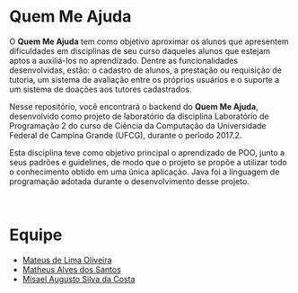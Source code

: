 # Quem Me Ajuda #

O **Quem Me Ajuda** tem como objetivo aproximar os alunos que apresentem dificuldades em disciplinas de seu curso daqueles alunos que estejam aptos a auxiliá-los no aprendizado. Dentre as funcionalidades desenvolvidas, estão: o cadastro de alunos, a prestação ou requisição de tutoria, um sistema de avaliação entre os próprios usuários e o suporte a um sistema de doações aos tutores cadastrados.

Nesse repositório, você encontrará o backend do **Quem Me Ajuda**, desenvolvido como projeto de laboratório da disciplina Laboratório de Programação 2 do curso de Ciência da Computação da Universidade Federal de Campina Grande (UFCG), durante o período 2017.2.

Esta disciplina teve como objetivo principal o aprendizado de POO, junto a seus padrões e guidelines, de modo que o projeto se propõe a utilizar todo o conhecimento obtido em uma única aplicação. Java foi a linguagem de programação adotada durante o desenvolvimento desse projeto.

<br>

   # Equipe #

   - [Mateus de Lima Oliveira](https://github.com/mateusoliveira2)
   - [Matheus Alves dos Santos](https://github.com/SpinnelSun)
   - [Misael Augusto Silva da Costa](https://github.com/MisaelAugusto)
   
<br>



